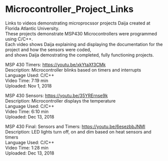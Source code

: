# Microcontroller_Project_Links

Links to videos demonstrating microprocssor projects Daija created at Florida Atlantic University.  
These projects demonstrate MSP430 Microcontrollers were programmed using C/C++.  
Each video shows Daija explaining and displaying the documentation for the project and how the sensors were coded,  
and shows Daija demostrating the completed, fully functioning projects.  

MSP 430 Timers: https://youtu.be/xkYtaXf3CMk  
Description: Microcontroller blinks based on timers and interrupts  
Language Used: C/C++  
Video Time: 7:19 min  
Uploaded: Nov 1, 2018  

MSP 430 Sensors: https://youtu.be/35YRErnse9k  
Description: Microcontroller displays the temperature  
Language Used: C/C++  
Video Time: 6:10 min  
Uploaded: Dec 13, 2018  


MSP 430 Final: Sensors and Timers: https://youtu.be/6esezbbJNMI  
Description: LED lights turn off, on and dim based on heat sensors and timers  
Language Used: C/C++  
Video Time: 1:28 min  
Uploaded: Dec 13, 2018   



